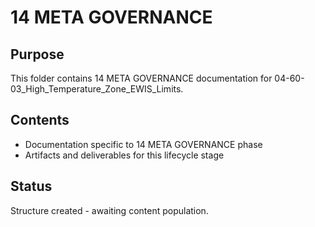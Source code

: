 # 14 META GOVERNANCE

## Purpose
This folder contains 14 META GOVERNANCE documentation for 04-60-03_High_Temperature_Zone_EWIS_Limits.

## Contents
- Documentation specific to 14 META GOVERNANCE phase
- Artifacts and deliverables for this lifecycle stage

## Status
Structure created - awaiting content population.
